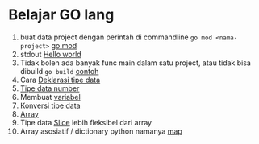 # Belajar GO lang

1. buat data project dengan perintah di commandline ```go mod <nama-project>```  [go.mod](go.mod)
3. stdout [Hello world](helloworld.go)
4. Tidak boleh ada banyak func main dalam satu project, atau tidak bisa dibuild ```go build``` [contoh](sample.go)
5. Cara [Deklarasi tipe data](typeDeclaration.go)
6. [Tipe data number](number.go)
7. Membuat [variabel](variable.go)
8. [Konversi tipe data](datatypeconversion.go)
9. [Array](arya.go)
10. Tipe data [Slice](sliceAlterArya.go) lebih fleksibel dari array
11. Array asosiatif / dictionary python namanya [map](map.go)
